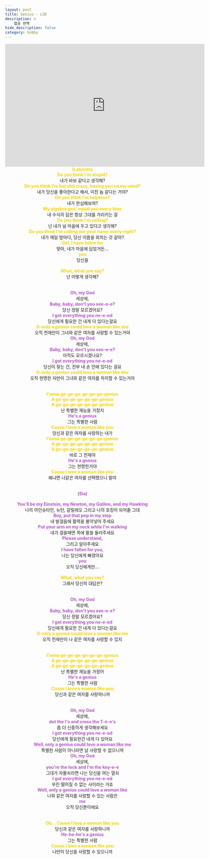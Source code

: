 ```yaml
---
layout: post
title: Genius - LSD
description: >
    팝송 번역
hide_description: false
category: hobby
---
```

<iframe width="650" height="400" src="https://www.youtube.com/embed/6o5ZMiyabj8" title="YouTube video player" frameborder="0" allow="accelerometer; autoplay; clipboard-write; encrypted-media; gyroscope; picture-in-picture" allowfullscreen></iframe>

<center>
<span style="color:#ffd400; font-weight:bold">(Labrinth)</span>
<br>
<span style="color:#ffd400; font-weight:bold">Do you think I'm stupid?</span><br>
내가 바보 같다고 생각해?
<br>
<span style="color:#ffd400; font-weight:bold">Do you think I'm bat shit crazy, having you on my mind?</span><br>
내가 당신을 좋아한다고 해서, 미친 놈 같다는 거야?
<br>
<span style="color:#ffd400; font-weight:bold">Do you think I'm helpless?</span><br>
내가 한심해보여?
<br>
<span style="color:#ffd400; font-weight:bold">My algebra gon' equal you every time</span><br>
내 수식의 답은 항상 그대를 가리키는 걸
<br>
<span style="color:#ffd400; font-weight:bold">Do you think I'm calling?</span><br>
넌 내가 널 마음에 두고 있다고 생각해?
<br>
<span style="color:#ffd400; font-weight:bold">Do you think I'm calling out your name every night?</span><br>
내가 매일 밤마다, 당신 이름을 외치는 것 같아?
<br>
<span style="color:#ffd400; font-weight:bold">Girl, I have fallen for</span><br>
맞아, 내가 마음에 담았거든...
<br>
<span style="color:#ffd400; font-weight:bold">you</span><br>
당신을
<br>
<br>
<span style="color:#ffd400; font-weight:bold">What, what you say?</span><br>
넌 어떻게 생각해?
<br>
<br>
<br>
<span style="color:#ba55d3; font-weight:bold">Oh, my God</span><br>
세상에,
<br>
<span style="color:#ba55d3; font-weight:bold">Baby, baby, don't you see-e-e?</span><br>
당신 정말 모르겠어요?
<br>
<span style="color:#ba55d3; font-weight:bold">I got everything you ne-e-ed</span><br>
당신에게 필요한 건 내게 다 있다는걸요
<br>
<span style="color:#ffd400; font-weight:bold">O-only a genius could love a woman like she</span><br>
오직 천재만이 그녀와 같은 여자를 사랑할 수 있는거야
<br>
<span style="color:#ba55d3; font-weight:bold">Oh, my God</span><br>
세상에,
<br>
<span style="color:#ba55d3; font-weight:bold">Baby, baby, don't you see-e-e?</span><br>
아직도 모르시겠나요?
<br>
<span style="color:#ba55d3; font-weight:bold">I got everything you ne-e-ed</span><br>
당신이 찾는 건, 전부 내 손 안에 있다는 걸요
<br>
<span style="color:#ffd400; font-weight:bold">O-only a genius could love a woman like she</span><br>
오직 현명한 자만이 그녀와 같은 여자를 차지할 수 있는거야
<br>
<br>
<br>
<span style="color:#ffd400; font-weight:bold">I'mma ge-ge-ge-ge-ge-ge-genius</span><br>
<span style="color:#ffd400; font-weight:bold">A ge-ge-ge-ge-ge-ge-genius</span><br>
<span style="color:#ffd400; font-weight:bold">A ge-ge-ge-ge-ge-ge-genius</span><br>
난 특별한 재능을 가졌지
<br>
<span style="color:#ba55d3; font-weight:bold">He's a genius</span><br>
그는 특별한 사람
<br>
<span style="color:#ffd400; font-weight:bold">Cause I love a woman like you</span><br>
당신과 같은 여자를 사랑하는 내가
<br>
<span style="color:#ffd400; font-weight:bold">I'mma ge-ge-ge-ge-ge-ge-genius</span><br>
<span style="color:#ffd400; font-weight:bold">A ge-ge-ge-ge-ge-ge-genius</span><br>
<span style="color:#ffd400; font-weight:bold">A ge-ge-ge-ge-ge-ge-genius</span><br>
바로 그 천재야
<br>
<span style="color:#ba55d3; font-weight:bold">He's a genius</span><br>
그는 현명한거야
<br>
<span style="color:#ffd400; font-weight:bold">Cause I love a woman like you</span><br>
왜냐면 너같은 여자를 선택했으니 말야
<br>
<br>
<br>
<span style="color:#ba55d3; font-weight:bold">(Sia)</span><br>
<br>
<span style="color:#ba55d3; font-weight:bold">You'll be my Einstein, my Newton, my Galileo, and my Hawking</span><br>
나의 아인슈타인, 뉴턴, 갈릴레오 그리고 나의 호킹이 되어줄 그대
<br>
<span style="color:#ba55d3; font-weight:bold">Boy, put that pep in my step</span><br>
내 발걸음에 활력을 불어넣어 주세요
<br>
<span style="color:#ba55d3; font-weight:bold">Put your arm on my neck while I'm walking</span><br>
내가 걸을때면 목에 팔을 둘러주세요
<br>
<span style="color:#ba55d3; font-weight:bold">Please understand,</span><br>
그리고 알아주세요
<br>
<span style="color:#ba55d3; font-weight:bold">I have fallen for you,</span><br>
나는 당신에게 빠졌어요
<br>
<span style="color:#ba55d3; font-weight:bold">you</span><br>
오직 당신에게만...
<br>
<br>
<span style="color:#ffd400; font-weight:bold">What, what you say?</span><br>
그래서 당신의 대답은?
<br>
<br>
<br>
<span style="color:#ba55d3; font-weight:bold">Oh, my God</span><br>
세상에,
<br>
<span style="color:#ba55d3; font-weight:bold">Baby, baby, don't you see-e-e?</span><br>
당신 정말 모르겠어요?
<br>
<span style="color:#ba55d3; font-weight:bold">I got everything you ne-e-ed</span><br>
당신에게 필요한 건 내게 다 있다는걸요
<br>
<span style="color:#ffd400; font-weight:bold">O-only a genius could love a woman like me</span><br>
오직 천재만이 나 같은 여자를 사랑할 수 있지
<br>
<br>
<br>
<span style="color:#ffd400; font-weight:bold">I'mma ge-ge-ge-ge-ge-ge-genius</span><br>
<span style="color:#ffd400; font-weight:bold">A ge-ge-ge-ge-ge-ge-genius</span><br>
<span style="color:#ffd400; font-weight:bold">A ge-ge-ge-ge-ge-ge-genius</span><br>
난 특별한 재능을 가졌어
<br>
<span style="color:#ba55d3; font-weight:bold">He's a genius</span><br>
그는 특별한 사람
<br>
<span style="color:#ffd400; font-weight:bold">Cause I love a woman like you</span><br>
당신과 같은 여자를 사랑하니까
<br>
<br>
<br>
<span style="color:#ba55d3; font-weight:bold">Oh, my God</span><br>
세상에,
<br>
<span style="color:#ba55d3; font-weight:bold">dot the I's and cross the T-e-e's</span><br>
좀 더 신중하게 생각해보세요
<br>
<span style="color:#ba55d3; font-weight:bold">I got everything you ne-e-ed</span><br>
당신에게 필요한건 내게 다 있어요
<br>
<span style="color:#ba55d3; font-weight:bold">Well, only a genius could love a woman like me</span><br>
특별한 사람이 아니라면 날 사랑할 수 없으니까
<br>
<span style="color:#ba55d3; font-weight:bold">Oh, my God</span><br>
세상에,
<br>
<span style="color:#ba55d3; font-weight:bold">you're the lock and I'm the key-e-e</span><br>
그대가 자물쇠라면 나는 당신을 여는 열쇠
<br>
<span style="color:#ba55d3; font-weight:bold">I got everything you ne-e-ed</span><br>
우린 떨어질 수 없는 사이라는 거죠
<br>
<span style="color:#ba55d3; font-weight:bold">Well, only a genius could love a woman like</span><br>
나와 같은 여자를 사랑할 수 있는 사람은
<br>
<span style="color:#ba55d3; font-weight:bold">me</span><br>
오직 당신뿐이에요
<br>
<br>
<br>
<span style="color:#ffd400; font-weight:bold">Oh... Cause I love a woman like you</span><br>
당신과 같은 여자를 사랑하니까
<br>
<span style="color:#ba55d3; font-weight:bold">He-he-he's a genius</span><br>
그는 특별한 사람
<br>
<span style="color:#ffd400; font-weight:bold">Cause I love a woman like you</span><br>
나만이 당신을 사랑할 수 있으니까
<br>

</center>